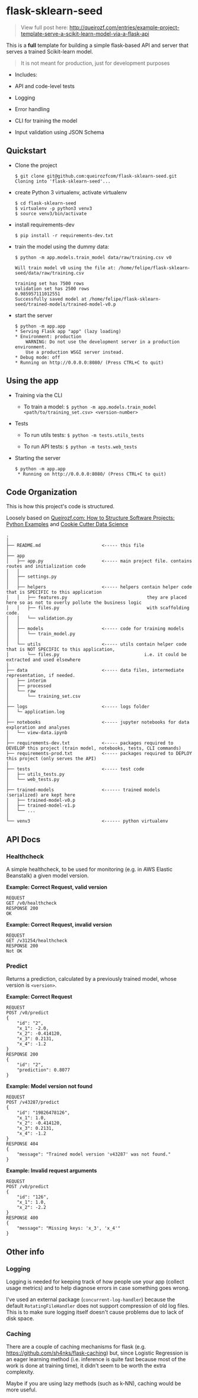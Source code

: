 flask-sklearn-seed
==============================
> View full post here: http://queirozf.com/entries/example-project-template-serve-a-scikit-learn-model-via-a-flask-api

This is a **full** template for building a simple flask-based API and server that serves a trained Scikit-learn model.

> It is not meant for production, just for development purposes

- Includes:

 - API and code-level tests

 - Logging

 - Error handling

 - CLI for training the model

 - Input validation using JSON Schema

## Quickstart

- Clone the project

    ```
    $ git clone git@github.com:queirozfcom/flask-sklearn-seed.git
    Cloning into 'flask-sklearn-seed'...
    ```

- create Python 3 virtualenv, activate virtualenv

    ```
    $ cd flask-sklearn-seed
    $ virtualenv -p python3 venv3
    $ source venv3/bin/activate
    ```

- install requirements-dev

    ```
    $ pip install -r requirements-dev.txt
    ```

- train the model using the dummy data:

    ```
    $ python -m app.models.train_model data/raw/training.csv v0

    Will train model v0 using the file at: /home/felipe/flask-sklearn-seed/data/raw/training.csv

    training set has 7500 rows
    validation set has 2500 rows
    0.985957111012551
    Successfully saved model at /home/felipe/flask-sklearn-seed/trained-models/trained-model-v0.p
    ```

- start the server

    ```
    $ python -m app.app
    * Serving Flask app "app" (lazy loading)
    * Environment: production
        WARNING: Do not use the development server in a production environment.
        Use a production WSGI server instead.
    * Debug mode: off
    * Running on http://0.0.0.0:8080/ (Press CTRL+C to quit)
    ```

## Using the app

- Training via the CLI

    - To train a model: `$ python -m app.models.train_model <path/to/training_set.csv> <version-number>`

- Tests

    - To run utils tests: `$ python -m tests.utils_tests`

    - To run API tests: `$ python -m tests.web_tests`

- Starting the server

    ```
    $ python -m app.app
     * Running on http://0.0.0.0:8080/ (Press CTRL+C to quit)
    ```

## Code Organization

This is how this project's code is structured.

Loosely based on [Queirozf.com: How to Structure Software Projects: Python Examples](http://queirozf.com/entries/how-to-structure-software-projects-python-example)
and [Cookie Cutter Data Science](https://drivendata.github.io/cookiecutter-data-science/)

```
.
│
├── README.md                       <----- this file
│
├── app
│   ├── app.py                      <----- main project file. contains routes and initialization code
│   │
│   ├── settings.py
│   │
│   ├── helpers                     <----- helpers contain helper code that is SPECIFIC to this application
│   │   ├── features.py                              they are placed here so as not to overly pollute the business logic
│   │   ├── files.py                                 with scaffolding code.
│   │   └── validation.py
│   │
│   ├── models                      <----- code for training models
│   │   └── train_model.py
│   │
│   └── utils                       <----- utils contain helper code that is NOT SPECIFIC to this application,
│       └── files.py                                i.e. it could be extracted and used elsewhere
│
├── data                            <----- data files, intermediate representation, if needed.
│   ├── interim
│   ├── processed
│   └── raw
│       └── training_set.csv
│
├── logs                            <----- logs folder
│   └─ application.log
│
├── notebooks                       <----- jupyter notebooks for data exploration and analyses
│   └── view-data.ipynb
│
├── requirements-dev.txt            <----- packages required to DEVELOP this project (train model, notebooks, tests, CLI commands)
├── requirements-prod.txt           <----- packages required to DEPLOY this project (only serves the API)
│
├── tests                           <----- test code
│   ├── utils_tests.py
│   └── web_tests.py
│
├── trained-models                  <------ trained models (serialized) are kept here
│   ├── trained-model-v0.p
│   ├── trained-model-v1.p
│   └── ...
│
└── venv3                           <------ python virtualenv
```

## API Docs

### Healthcheck

A simple healthcheck, to be used for monitoring (e.g. in AWS Elastic Beanstalk) a given model version.

**Example: Correct Request, valid version**

```
REQUEST
GET /v0/healthcheck
RESPONSE 200
OK
```

**Example: Correct Request, invalid version**

```
REQUEST
GET /v31254/healthcheck
RESPONSE 200
Not OK
```

### Predict

Returns a prediction, calculated by a previously trained model, whose version is `<version>`.

**Example: Correct Request**

```
REQUEST
POST /v0/predict
{
    "id": "2",
    "x_1": -2.0,
    "x_2": -0.414120,
    "x_3": 0.2131,
    "x_4": -1.2
}
RESPONSE 200
{
    "id": "2",
    "prediction": 0.8077
}
```

**Example: Model version not found**

```
REQUEST
POST /v43287/predict
{
    "id": "19826478126",
    "x_1": 1.0,
    "x_2": -0.414120,
    "x_3": 0.2131,
    "x_4": -1.2
}
RESPONSE 404
{
    "message": "Trained model version 'v43287' was not found."
}
```

**Example: Invalid request arguments**

```
REQUEST
POST /v0/predict
{
    "id": "126",
    "x_1": 1.0,
    "x_2": -2.2
}
RESPONSE 400
{
    "message": "Missing keys: 'x_3', 'x_4'"
}
```

## Other info

### Logging

Logging is needed for keeping track of how people use your app (collect usage metrics) and to help diagnose errors in case something goes wrong.

I've used an external package (`concurrent-log-handler`) because the default `RotatingFileHandler` does not support   compression of old log files. This is to make sure logging itself doesn't cause problems due to lack of disk space.

### Caching

There are a couple of caching mechanisms for flask (e.g. https://github.com/sh4nks/flask-caching) but, since Logistic Regression is an eager learning method (i.e. inference is quite fast because most of the work is done at training time), it didn't seem to be worth the extra complexity.

Maybe if you are using lazy methods (such as k-NN), caching would be more useful.

